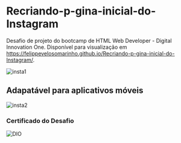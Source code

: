 # Recriando-p-gina-inicial-do-Instagram
Desafio de projeto do bootcamp de HTML Web Developer - Digital Innovation One.
Disponível para visualização em https://felippevelosomarinho.github.io/Recriando-p-gina-inicial-do-Instagram/.

![insta1](https://user-images.githubusercontent.com/60450622/95667864-4ba84c80-0b42-11eb-9800-039ab0fab2c2.PNG)

## Adapatável para aplicativos móveis
![insta2](https://user-images.githubusercontent.com/60450622/95667887-7db9ae80-0b42-11eb-8449-24e53801ca35.PNG)

### Certificado do Desafio
![DIO](https://user-images.githubusercontent.com/60450622/95695365-f127f280-0c0c-11eb-86a9-2ca3ec617ae8.PNG)
